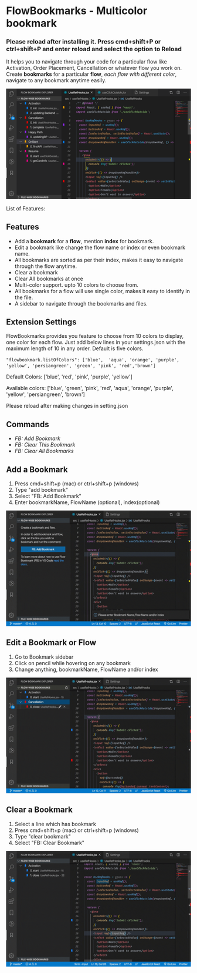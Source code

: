 <!-- @format -->

# FlowBookmarks - Multicolor bookmark

### Please reload after installing it. Press cmd+shift+P or ctrl+shift+P and enter reload and select the option to Reload

It helps you to navigate through your code for a particular flow like Activation, Order Placement, Cancellation or whatever flow you work on.
Create **bookmarks** for a particular **flow**, _each flow with different color_, navigate to any bookmark anytime easily.

![Demo](https://github.com/deepakpahwa19/flow-bookmarks/blob/master/images/bookmark-vscode.png?raw=true)

<!-- ![Display](/images/bookmark-vscode.png) -->

List of Features:

## Features

- Add a **bookmark** for a **flow**, mention **index** for bookmark.
- Edit a bookmark like change the flow name or index or even bookmark name.
- All bookmarks are sorted as per their index, makes it easy to navigate through the flow anytime.
- Clear a bookmark
- Clear All bookmarks at once
- Multi-color support. upto 10 colors to choose from.
- All bookmarks for a flow will use single color, makes it easy to identify in the file.
- A sidebar to navigate through the bookmarks and files.

## Extension Settings

FlowBookmarks provides you feature to choose from 10 colors to display, one color for each flow. Just add below lines in your settings.json with the maximum length of 10 in any order. Default is five colors.

```
"flowbookmark.listOfColors": ['blue',  'aqua', 'orange', 'purple', 'yellow', 'persiangreen', 'green', 'pink', 'red','brown']
```

Default Colors: ['blue', 'red', 'pink', 'purple', 'yellow']

Available colors:
['blue', 'green', 'pink', 'red', 'aqua', 'orange', 'purple', 'yellow', 'persiangreen', 'brown']

Please reload after making changes in setting.json

## Commands

- _FB: Add Bookmark_
- _FB: Clear This Bookmark_
- _FB: Clear All Bookmarks_

## Add a Bookmark

1. Press cmd+shift+p (mac) or ctrl+shift+p (windows)
2. Type "add bookmark"
3. Select "FB: Add Bookmark"
4. Enter bookmarkName, FlowName (optional), index(optional)

<!-- ![Add a Bookmark]("https://github.com/deepakpahwa19/flow-bookmarks/blob/master/images/FB-AddBookmark.gif") -->

![AddBookmark](https://github.com/deepakpahwa19/flow-bookmarks/blob/master/images/FB-AddBookmark-min.gif?raw=true)

## Edit a Bookmark or Flow

1. Go to Bookmark sidebar
2. Click on pencil while hovering on any bookmark
3. Change anything, bookmarkName, FlowName and/or index

<!-- ![Edit a Bookmark]("images/Edit-Bookmark-Flow.gif") -->

![EditBookmark](https://github.com/deepakpahwa19/flow-bookmarks/blob/master/images/Edit-Bookmark-Flow-min.gif?raw=true)

## Clear a Bookmark

1. Select a line which has bookmark
2. Press cmd+shift+p (mac) or ctrl+shift+p (windows)
3. Type "clear bookmark"
4. Select "FB: Clear Bookmark"

<!-- ![Clear This Bookmark]("images/Clear-this-Bookmark.gif") -->

![ClearBookmark](https://github.com/deepakpahwa19/flow-bookmarks/blob/master/images/Clear-this-Bookmark-min.gif?raw=true)
